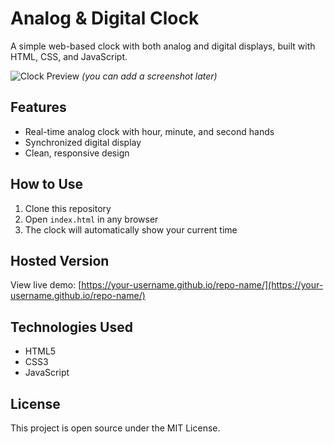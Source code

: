 # Analog & Digital Clock 

A simple web-based clock with both analog and digital displays, built with HTML, CSS, and JavaScript.

![Clock Preview](screenshot.png) *(you can add a screenshot later)*

## Features
- Real-time analog clock with hour, minute, and second hands
- Synchronized digital display
- Clean, responsive design

## How to Use
1. Clone this repository
2. Open `index.html` in any browser
3. The clock will automatically show your current time

## Hosted Version
View live demo: [https://your-username.github.io/repo-name/](https://your-username.github.io/repo-name/)

## Technologies Used
- HTML5
- CSS3
- JavaScript

## License
This project is open source under the MIT License.

